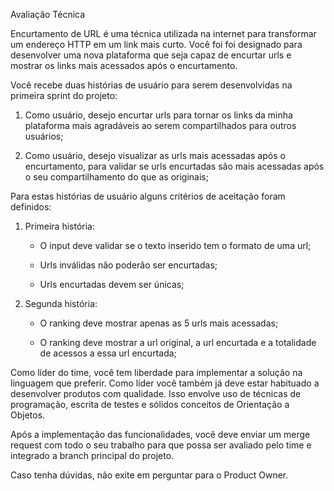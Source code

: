 Avaliação Técnica

Encurtamento de URL é uma técnica utilizada na internet para transformar um endereço HTTP em um link mais curto. Você foi foi designado para desenvolver uma nova plataforma que seja capaz de encurtar urls e mostrar os links mais acessados após o encurtamento.

Você recebe duas histórias de usuário para serem desenvolvidas na primeira sprint do projeto:

1.  Como usuário, desejo encurtar urls para tornar os links da minha plataforma mais agradáveis ao serem compartilhados para outros usuários;

2.  Como usuário, desejo visualizar as urls mais acessadas após o encurtamento, para validar se urls encurtadas são mais acessadas após o seu compartilhamento do que as originais;

Para estas histórias de usuário alguns critérios de aceitação foram definidos:

1.  Primeira história:

    -   O input deve validar se o texto inserido tem o formato de uma url;

    -   Urls inválidas não poderão ser encurtadas;

    -   Urls encurtadas devem ser únicas;

2.  Segunda história:

    -   O ranking deve mostrar apenas as 5 urls mais acessadas;

    -   O ranking deve mostrar a url original, a url encurtada e a totalidade de acessos a essa url encurtada;

Como líder do time, você tem liberdade para implementar a solução na linguagem que preferir. Como líder você também já deve estar habituado a desenvolver produtos com qualidade. Isso envolve uso de técnicas de programação, escrita de testes e sólidos conceitos de Orientação a Objetos.

Após a implementação das funcionalidades, você deve enviar um merge request com todo o seu trabalho para que possa ser avaliado pelo time e integrado a branch principal do projeto.

Caso tenha dúvidas, não exite em perguntar para o Product Owner.

